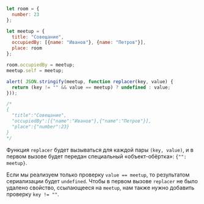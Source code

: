 
```js run
let room = {
  number: 23
};

let meetup = {
  title: "Совещание",
  occupiedBy: [{name: "Иванов"}, {name: "Петров"}],
  place: room
};

room.occupiedBy = meetup;
meetup.self = meetup;

alert( JSON.stringify(meetup, function replacer(key, value) {
  return (key != "" && value == meetup) ? undefined : value;
}));

/* 
{
  "title":"Совещание",
  "occupiedBy":[{"name":"Иванов"},{"name":"Петров"}],
  "place":{"number":23}
}
*/
```

Функция `replacer` будет вызываться для каждой пары `(key, value)`, и в первом вызове будет передан специальный «объект-обёртка»: `{"": meetup}`.

Если мы реализуем только проверку `value == meetup`, то результатом сериализации будет `undefined`. Чтобы в первом вызове `replacer` не было удалено свойство, ссылающееся на `meetup`, нам также нужно добавить проверку `key != ""`.
